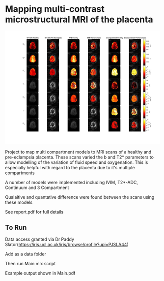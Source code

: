 # Mapping multi-contrast microstructural MRI of the placenta

![](Images/parameter_maps.jpg)

Project to map multi compartment models to MRI scans of a healthy and pre-eclampsia placenta.
These scans varied the b and T2* parameters to allow modelling of the variation of fluid speed
and oxygenation. This is especially helpful with regard to the placenta due to it's multiple
compartments

A number of models were implemented including IVIM, T2*-ADC, Continuum and 3 Compartment

Qualaitive and quantative difference were found between the scans using these models

See report.pdf for full details

## To Run 

Data access granted via Dr Paddy Slator(https://iris.ucl.ac.uk/iris/browse/profile?upi=PJSLA44)

Add as a data folder

Then run Main.mlx script

Example output shown in Main.pdf
